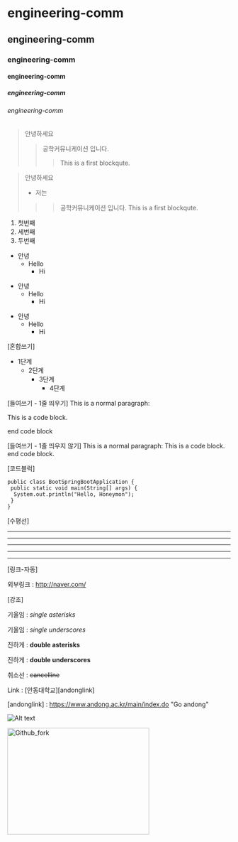 # engineering-comm
## engineering-comm
### engineering-comm
#### engineering-comm
##### engineering-comm
###### engineering-comm

> 안녕하세요
>> 공학커뮤니케이션 입니다.
>>> This is a first blockqute.

> 안녕하세요 
> + 저는
>>> 공학커뮤니케이션 입니다.
>>> This is a first blockqute.

1) 첫번째
3) 세번째
2) 두번째

* 안녕
  * Hello
    * Hi

+ 안녕
  + Hello
    + Hi
   
- 안녕
  - Hello
    - Hi

[혼합쓰기]

* 1단계
  + 2단계
    - 3단계
      - 4단계

[들여쓰기 - 1줄 띄우기]
This is a normal paragraph:

 This is a code block.
 
end code block

[들여쓰기 - 1줄 띄우지 않기]
This is a normal paragraph:
 This is a code block.
end code block.

[코드블럭]

```
public class BootSpringBootApplication {
 public static void main(String[] args) {
  System.out.println("Hello, Honeymon");
 }
}
```

[수평선]

* * *

***

*****

- - -

---------------------


[링크-자동]

외부링크 : <http://naver.com/>

[강조]

기울임 : *single asterisks*

기울임 : _single underscores_

진하게 : **double asterisks**

진하게 : __double underscores__

취소선 : ~~cancelline~~

Link : [안동대학교][andonglink]

[andonglink] : https://www.andong.ac.kr/main/index.do "Go andong"

![Alt text](https://user-images.githubusercontent.com/86451095/123567075-53a53b00-d7fc-11eb-8cc7-f82558ca90d9.PNG "Optional title")

<img src="ttps://user-images.githubusercontent.com/86451095/123567075-53a53b00-d7fc-11eb-8cc7-f82558ca90d9.PNG" width="320px" height="240px" title="px(픽셀) 크기 설정" alt="Github_fork"></img><br/>
